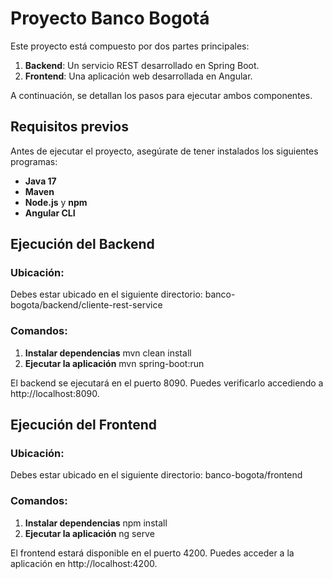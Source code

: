 # Proyecto Banco Bogotá

Este proyecto está compuesto por dos partes principales:
1. **Backend**: Un servicio REST desarrollado en Spring Boot.
2. **Frontend**: Una aplicación web desarrollada en Angular.

A continuación, se detallan los pasos para ejecutar ambos componentes.

## Requisitos previos

Antes de ejecutar el proyecto, asegúrate de tener instalados los siguientes programas:

- **Java 17**
- **Maven**
- **Node.js** y **npm**
- **Angular CLI**

## Ejecución del Backend

### Ubicación:
Debes estar ubicado en el siguiente directorio:
banco-bogota/backend/cliente-rest-service

### Comandos:

1. **Instalar dependencias**
   mvn clean install
2. **Ejecutar la aplicación**
mvn spring-boot:run

El backend se ejecutará en el puerto 8090. Puedes verificarlo accediendo a http://localhost:8090.

## Ejecución del Frontend

### Ubicación:
Debes estar ubicado en el siguiente directorio:
banco-bogota/frontend

### Comandos:
1. **Instalar dependencias**
npm install
2. **Ejecutar la aplicación**
ng serve

El frontend estará disponible en el puerto 4200. Puedes acceder a la aplicación en http://localhost:4200.